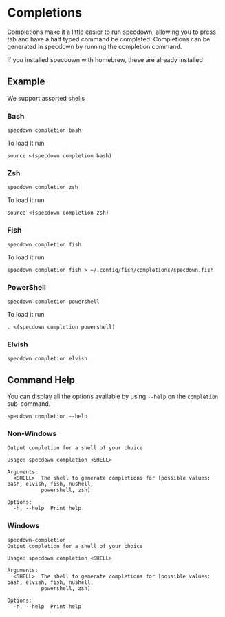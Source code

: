 # Completions

Completions make it a little easier to run specdown, allowing you to press tab and have a half typed command be completed. Completions can be generated in specdown by running the completion command.

If you installed specdown with homebrew, these are already installed

## Example

We support assorted shells

### Bash

```shell,script(expected_exit_code=0)
specdown completion bash
```

To load it run 

```shell, skip()
source <(specdown completion bash)
```

### Zsh

```shell,script(expected_exit_code=0)
specdown completion zsh
```

To load it run

```shell, skip()
source <(specdown completion zsh)
```

### Fish

```shell,script(expected_exit_code=0)
specdown completion fish
```

To load it run

```shell, skip()
specdown completion fish > ~/.config/fish/completions/specdown.fish
```

### PowerShell

```shell,script(expected_exit_code=0)
specdown completion powershell
```

To load it run

```shell, skip()
. <(specdown completion powershell)
```

### Elvish

```shell,script(expected_exit_code=0)
specdown completion elvish
```


## Command Help

You can display all the options available by using `--help` on the `completion` sub-command.

```shell,script(name="run_help")
specdown completion --help
```

### Non-Windows

```text,verify(script_name="run_help",target_os="!windows")
Output completion for a shell of your choice

Usage: specdown completion <SHELL>

Arguments:
  <SHELL>  The shell to generate completions for [possible values: bash, elvish, fish, nushell,
           powershell, zsh]

Options:
  -h, --help  Print help
```

### Windows

```text,verify(script_name="run_help",target_os="windows")
specdown-completion 
Output completion for a shell of your choice

Usage: specdown completion <SHELL>

Arguments:
  <SHELL>  The shell to generate completions for [possible values: bash, elvish, fish, nushell,
           powershell, zsh]

Options:
  -h, --help  Print help
```
